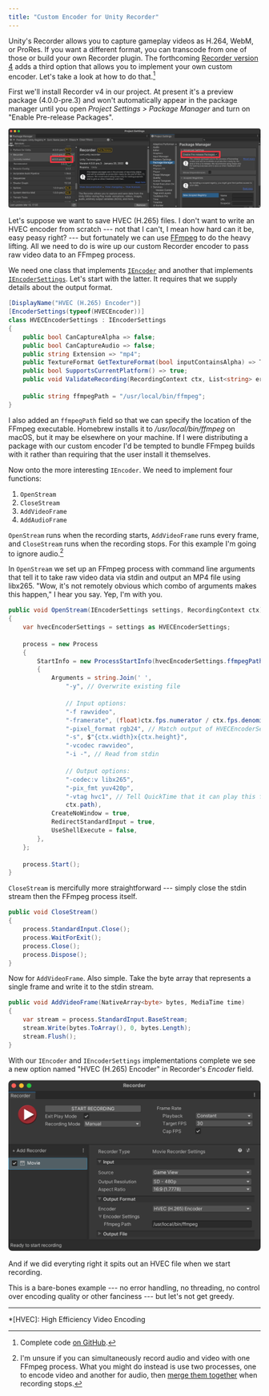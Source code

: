 ```yaml
---
title: "Custom Encoder for Unity Recorder"
---
```


Unity's Recorder allows you to capture gameplay videos as H.264, WebM, or ProRes. If you want a different format, you can transcode from one of those or build your own Recorder plugin. The forthcoming [Recorder version 4](https://docs.unity3d.com/Packages/com.unity.recorder@4.0/changelog/CHANGELOG.html#400-pre3---2021-11-01) adds a third option that allows you to implement your own custom encoder. Let's take a look at how to do that.[^1]

First we'll install Recorder v4 in our project. At present it's a preview package (4.0.0-pre.3) and won't automatically appear in the package manager until you open *Project Settings > Package Manager* and turn on "Enable Pre-release Packages".

![Recorder pre-release in Unity's package manager](/images/recorder-v4-package-manager.png)

Let's suppose we want to save HVEC (H.265) files. I don't want to write an HVEC encoder from scratch --- not that I can't, I mean how hard can it be, easy peasy right? --- but fortunately we can use [FFmpeg](https://www.ffmpeg.org) to do the heavy lifting. All we need to do is wire up our custom Recorder encoder to pass raw video data to an FFmpeg process.

We need one class that implements [`IEncoder`](https://docs.unity3d.com/Packages/com.unity.recorder@4.0/api/UnityEditor.Recorder.Encoder.IEncoder.html) and another that implements [`IEncoderSettings`](https://docs.unity3d.com/Packages/com.unity.recorder@4.0/api/UnityEditor.Recorder.Encoder.IEncoderSettings.html). Let's start with the latter. It requires that we supply details about the output format.

```csharp
[DisplayName("HVEC (H.265) Encoder")]
[EncoderSettings(typeof(HVECEncoder))]
class HVECEncoderSettings : IEncoderSettings
{
    public bool CanCaptureAlpha => false;
    public bool CanCaptureAudio => false;
    public string Extension => "mp4";
    public TextureFormat GetTextureFormat(bool inputContainsAlpha) => TextureFormat.RGB24;
    public bool SupportsCurrentPlatform() => true;
    public void ValidateRecording(RecordingContext ctx, List<string> errors, List<string> warnings) {}

    public string ffmpegPath = "/usr/local/bin/ffmpeg";
}
```

I also added an `ffmpegPath` field so that we can specify the location of the FFmpeg executable. Homebrew installs it to */usr/local/bin/ffmpeg* on macOS, but it may be elsewhere on your machine. If I were distributing a package with our custom encoder I'd be tempted to bundle FFmpeg builds with it rather than requiring that the user install it themselves.

Now onto the more interesting `IEncoder`. We need to implement four functions:

1. `OpenStream`
1. `CloseStream`
1. `AddVideoFrame`
1. `AddAudioFrame`

`OpenStream` runs when the recording starts, `AddVideoFrame` runs every frame, and `CloseStream` runs when the recording stops. For this example I'm going to ignore audio.[^2]

In `OpenStream` we set up an FFmpeg process with command line arguments that tell it to take raw video data via stdin and output an MP4 file using libx265. "Wow, it's not remotely obvious which combo of arguments makes this happen," I hear you say. Yep, I'm with you.

```csharp
public void OpenStream(IEncoderSettings settings, RecordingContext ctx)
{
    var hvecEncoderSettings = settings as HVECEncoderSettings;

    process = new Process
    {
        StartInfo = new ProcessStartInfo(hvecEncoderSettings.ffmpegPath)
        {
            Arguments = string.Join(' ',
                "-y", // Overwrite existing file

                // Input options:
                "-f rawvideo",
                "-framerate", (float)ctx.fps.numerator / ctx.fps.denominator,
                "-pixel_format rgb24", // Match output of HVECEncoderSettings.GetTextureFormat
                "-s", $"{ctx.width}x{ctx.height}",
                "-vcodec rawvideo",
                "-i -", // Read from stdin

                // Output options:
                "-codec:v libx265",
                "-pix_fmt yuv420p",
                "-vtag hvc1", // Tell QuickTime that it can play this file
                ctx.path),
            CreateNoWindow = true,
            RedirectStandardInput = true,
            UseShellExecute = false,
        },
    };

    process.Start();
}
```

`CloseStream` is mercifully more straightforward --- simply close the stdin stream then the FFmpeg process itself.

```csharp
public void CloseStream()
{
    process.StandardInput.Close();
    process.WaitForExit();
    process.Close();
    process.Dispose();
}
```

Now for `AddVideoFrame`. Also simple. Take the byte array that represents a single frame and write it to the stdin stream.

```csharp
public void AddVideoFrame(NativeArray<byte> bytes, MediaTime time)
{
    var stream = process.StandardInput.BaseStream;
    stream.Write(bytes.ToArray(), 0, bytes.Length);
    stream.Flush();
}
```

With our `IEncoder` and `IEncoderSettings` implementations complete we see a new option named "HVEC (H.265) Encoder" in Recorder's *Encoder* field.

![Recorder HVEC encoder](/images/recorder-hvec-encoder.png)

And if we did everyting right it spits out an HVEC file when we start recording.

This is a bare-bones example --- no error handling, no threading, no control over encoding quality or other fanciness --- but let's not get greedy.

---

[^1]: Complete code [on GitHub](https://gist.github.com/mminer/76928a2403da491ac170f1055994247b).

[^2]: I'm unsure if you can simultaneously record audio and video with one FFmpeg process. What you might do instead is use two processes, one to encode video and another for audio, then [merge them together](https://superuser.com/a/277667) when recording stops.

*[HVEC]: High Efficiency Video Encoding
